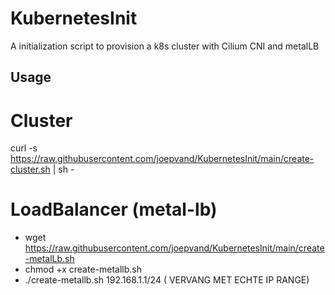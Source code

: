 # KubernetesInit
A initialization script to provision a k8s cluster with Cilium CNI and metalLB

## Usage
# Cluster
curl -s https://raw.githubusercontent.com/joepvand/KubernetesInit/main/create-cluster.sh | sh -

# LoadBalancer (metal-lb)
- wget https://raw.githubusercontent.com/joepvand/KubernetesInit/main/create-metalLb.sh
- chmod +x create-metallb.sh
- ./create-metallb.sh 192.168.1.1/24 ( VERVANG MET ECHTE IP RANGE)
